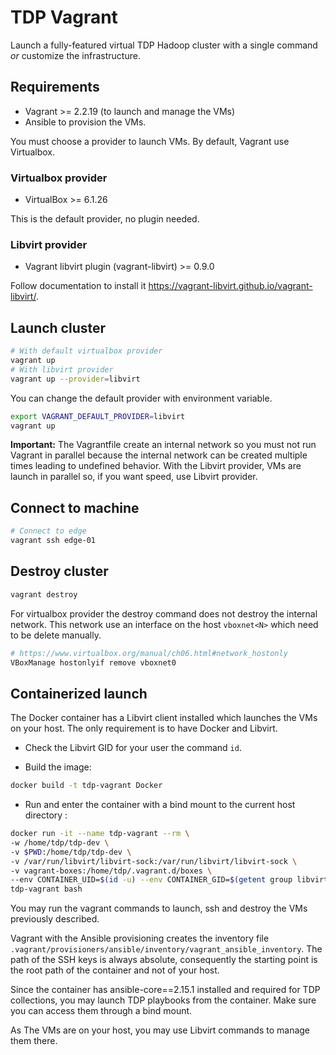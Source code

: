 # TDP Vagrant

Launch a fully-featured virtual TDP Hadoop cluster with a single command _or_ customize the infrastructure.

## Requirements

- Vagrant >= 2.2.19 (to launch and manage the VMs)
- Ansible to provision the VMs.

You must choose a provider to launch VMs. By default, Vagrant use Virtualbox.

### Virtualbox provider

- VirtualBox >= 6.1.26

This is the default provider, no plugin needed.

### Libvirt provider

- Vagrant libvirt plugin (vagrant-libvirt) >= 0.9.0

Follow documentation to install it <https://vagrant-libvirt.github.io/vagrant-libvirt/>.

## Launch cluster

```bash
# With default virtualbox provider
vagrant up
# With libvirt provider
vagrant up --provider=libvirt
```

You can change the default provider with environment variable.

```bash
export VAGRANT_DEFAULT_PROVIDER=libvirt
vagrant up
```

**Important:** The Vagrantfile create an internal network so you must not run Vagrant in parallel because the internal network can be created multiple times leading to undefined behavior. With the Libvirt provider, VMs are launch in parallel so, if you want speed, use Libvirt provider.

## Connect to machine

```bash
# Connect to edge
vagrant ssh edge-01
```

## Destroy cluster

```bash
vagrant destroy
```

For virtualbox provider the destroy command does not destroy the internal network.
This network use an interface on the host `vboxnet<N>` which need to be delete manually.

```bash
# https://www.virtualbox.org/manual/ch06.html#network_hostonly
VBoxManage hostonlyif remove vboxnet0
```

## Containerized launch

The Docker container has a Libvirt client installed which launches the VMs on your host. The only requirement is to have Docker and Libvirt.

- Check the Libvirt GID for your user the command `id`.

- Build the image:

```sh
docker build -t tdp-vagrant Docker
```

- Run and enter the container with a bind mount to the current host directory :

```sh
docker run -it --name tdp-vagrant --rm \
-w /home/tdp/tdp-dev \
-v $PWD:/home/tdp/tdp-dev \
-v /var/run/libvirt/libvirt-sock:/var/run/libvirt/libvirt-sock \
-v vagrant-boxes:/home/tdp/.vagrant.d/boxes \
--env CONTAINER_UID=$(id -u) --env CONTAINER_GID=$(getent group libvirt | cut -d: -f3) \
tdp-vagrant bash
```

You may run the vagrant commands to launch, ssh and destroy the VMs previously described.

Vagrant with the Ansible provisioning creates the inventory file `.vagrant/provisioners/ansible/inventory/vagrant_ansible_inventory`. The path of the SSH keys is always absolute, consequently the starting point is the root path of the container and not of your host.

Since the container has ansible-core==2.15.1 installed and required for TDP collections, you may launch TDP playbooks from the container. Make sure you can access them through a bind mount.

As The VMs are on your host, you may use Libvirt commands to manage them there.

